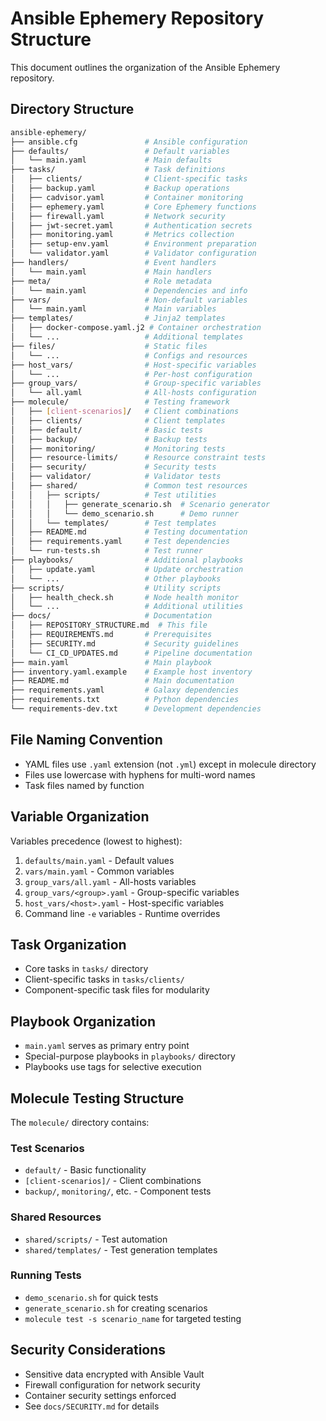 # Ansible Ephemery Repository Structure

This document outlines the organization of the Ansible Ephemery repository.

## Directory Structure

```bash
ansible-ephemery/
├── ansible.cfg               # Ansible configuration
├── defaults/                 # Default variables
│   └── main.yaml             # Main defaults
├── tasks/                    # Task definitions
│   ├── clients/              # Client-specific tasks
│   ├── backup.yaml           # Backup operations
│   ├── cadvisor.yaml         # Container monitoring
│   ├── ephemery.yaml         # Core Ephemery functions
│   ├── firewall.yaml         # Network security
│   ├── jwt-secret.yaml       # Authentication secrets
│   ├── monitoring.yaml       # Metrics collection
│   ├── setup-env.yaml        # Environment preparation
│   └── validator.yaml        # Validator configuration
├── handlers/                 # Event handlers
│   └── main.yaml             # Main handlers
├── meta/                     # Role metadata
│   └── main.yaml             # Dependencies and info
├── vars/                     # Non-default variables
│   └── main.yaml             # Main variables
├── templates/                # Jinja2 templates
│   ├── docker-compose.yaml.j2 # Container orchestration
│   └── ...                   # Additional templates
├── files/                    # Static files
│   └── ...                   # Configs and resources
├── host_vars/                # Host-specific variables
│   └── ...                   # Per-host configuration
├── group_vars/               # Group-specific variables
│   └── all.yaml              # All-hosts configuration
├── molecule/                 # Testing framework
│   ├── [client-scenarios]/   # Client combinations
│   ├── clients/              # Client templates
│   ├── default/              # Basic tests
│   ├── backup/               # Backup tests
│   ├── monitoring/           # Monitoring tests
│   ├── resource-limits/      # Resource constraint tests
│   ├── security/             # Security tests
│   ├── validator/            # Validator tests
│   ├── shared/               # Common test resources
│   │   ├── scripts/          # Test utilities
│   │   │   ├── generate_scenario.sh  # Scenario generator
│   │   │   └── demo_scenario.sh      # Demo runner
│   │   └── templates/        # Test templates
│   ├── README.md             # Testing documentation
│   ├── requirements.yaml     # Test dependencies
│   └── run-tests.sh          # Test runner
├── playbooks/                # Additional playbooks
│   ├── update.yaml           # Update orchestration
│   └── ...                   # Other playbooks
├── scripts/                  # Utility scripts
│   ├── health_check.sh       # Node health monitor
│   └── ...                   # Additional utilities
├── docs/                     # Documentation
│   ├── REPOSITORY_STRUCTURE.md  # This file
│   ├── REQUIREMENTS.md       # Prerequisites
│   ├── SECURITY.md           # Security guidelines
│   └── CI_CD_UPDATES.md      # Pipeline documentation
├── main.yaml                 # Main playbook
├── inventory.yaml.example    # Example host inventory
├── README.md                 # Main documentation
├── requirements.yaml         # Galaxy dependencies
├── requirements.txt          # Python dependencies
└── requirements-dev.txt      # Development dependencies
```

## File Naming Convention

- YAML files use `.yaml` extension (not `.yml`) except in molecule directory
- Files use lowercase with hyphens for multi-word names
- Task files named by function

## Variable Organization

Variables precedence (lowest to highest):

1. `defaults/main.yaml` - Default values
2. `vars/main.yaml` - Common variables
3. `group_vars/all.yaml` - All-hosts variables
4. `group_vars/<group>.yaml` - Group-specific variables
5. `host_vars/<host>.yaml` - Host-specific variables
6. Command line `-e` variables - Runtime overrides

## Task Organization

- Core tasks in `tasks/` directory
- Client-specific tasks in `tasks/clients/`
- Component-specific task files for modularity

## Playbook Organization

- `main.yaml` serves as primary entry point
- Special-purpose playbooks in `playbooks/` directory
- Playbooks use tags for selective execution

## Molecule Testing Structure

The `molecule/` directory contains:

### Test Scenarios

- `default/` - Basic functionality
- `[client-scenarios]/` - Client combinations
- `backup/`, `monitoring/`, etc. - Component tests

### Shared Resources

- `shared/scripts/` - Test automation
- `shared/templates/` - Test generation templates

### Running Tests

- `demo_scenario.sh` for quick tests
- `generate_scenario.sh` for creating scenarios
- `molecule test -s scenario_name` for targeted testing

## Security Considerations

- Sensitive data encrypted with Ansible Vault
- Firewall configuration for network security
- Container security settings enforced
- See `docs/SECURITY.md` for details
